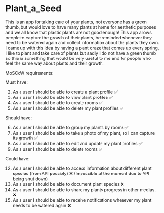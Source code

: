 # Plant_a_Seed

This is an app for taking care of your plants, not everyone has a green thumb, but would love to have many plants at  home for aesthetic purposes and we all know that plastic
plants are not good enough! This app allows people to capture the growth of their plants, be reminded whenever they need to be watered again and collect information about
the plants they own. I came up with this idea by having a plant craze that comes up every spring, I like to plant and take care of plants but sadly I do not have a green thumb
so this is something that would be very useful to me and for people who feel the same way about plants and their growth. 


MoSCoW requirements:

Must have:

2. As a user I should be able to create a plant profile ✅
3. As a user I should be able to view plant profiles ✅
4. As a user I should be able to create rooms ✅
5. As a user I should be able to delete my plant profiles ✅

Should have:

6. As a user I should be able to group my plants by rooms ✅
7. As a user I should be able to take a photo of my plant, so I can capture its growth ✅
10. As a user I should be able to edit and update my plant profiles ✅
11. As a user I should be able to delete rooms ✅

Could have:

12. As a user I should be able to access information about different plant species (from API possibly) ❌ (Impossible at the moment due to API being shut down)
13. As a user I should be able to document plant species ❌ 
14. As a user I should be able to share my plants progress in other medias. ❌
8. As a user I should be able to receive notifications whenever my plant needs to be watered again ❌


